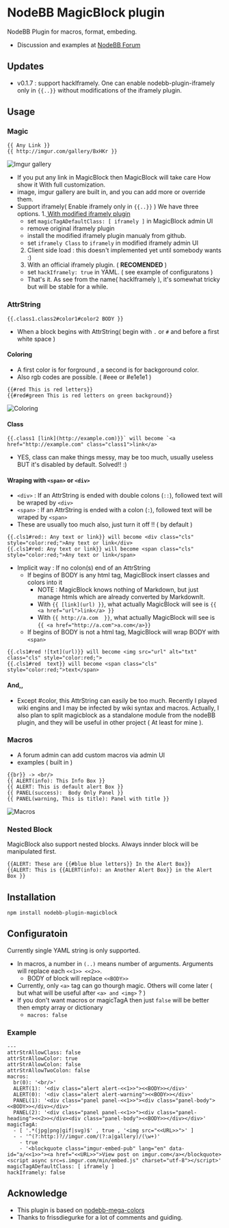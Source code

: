 # NodeBB MagicBlock plugin

NodeBB Plugin for macros, format, embeding.

* Discussion and examples at [NodeBB Forum](https://community.nodebb.org/topic/8098/some-ideas-and-on-going-development-of-new-plugin-called-magicblock)

## Updates
* v0.1.7 : support hackIframely. One can enable nodebb-plugin-iframely only in `{{..}}` without modifications of the iframely plugin.

## Usage

### Magic
```
{{ Any Link }}
{{ http://imgur.com/gallery/BxHKr }}
```
![Imgur gallery](http://i.imgur.com/HxvheyR.jpg)
* If you put any link in MagicBlock then MagicBlock will take care How show it With full customization.
* image, imgur gallery are built in, and you can add more or override them.
* Support iframely( Enable iframely only in `{{..}}` )  We have three options.
  1.[ With modified iframely plugin](https://github.com/qgp9/nodebb-plugin-iframely)  
    * set `magicTagADefaultClass: [ iframely ]` in MagicBlock admin UI
    * remove original iframely plugin
    * install the modified iframely plugin manualy from github.
    * set `iframely Class` to `iframely` in modified iframely admin UI
  2. Client side load : this doesn't implemented yet until somebody wants :)
  3. With an official iframely plugin. ( **RECOMENDED** )
    * set `hackIframely: true` in YAML. ( see example of configuratons )
    * That's it. As see from the name( hackIframely ), it's somewhat tricky but will be stable for a while.

### AttrString
`{{.class1.class2#color1#color2 BODY }}` 
* When a block begins with AttrString( begin with `.` or `#` and before a first white space )

#### Coloring
* A first color is for forground , a second is for backgoround color.
* Also rgb codes are possible. ( #eee or #e1e1e1 )
```
{{#red This is red letters}}
{{#red#green This is red letters on green background}}
```
![Coloring](http://i.imgur.com/awpTBc0.jpg)

#### Class
```
{{.class1 [link](http://example.com)}}` will become `<a href="http://example.com" class="class1">link</a>
```
* YES, class can make things messy, may be too much, usually useless BUT it's disabled by default. Solved!! :)

#### Wraping with `<span>` or `<div>`
* `<div>` : If an AttrString is ended with double colons (`::`), followed text will be wraped by `<div>`
* `<span>` : If an AttrString is ended with a colon (`:`), followed text will be wraped by `<span>`
* These are usually too much also, just turn it off !! ( by default )
```
{{.cls1#red:: Any text or link}} will become <div class="cls" style="color:red;">Any text or link</div>
{{.cls1#red: Any text or link}} will become <span class="cls" style="color:red;">Any text or link</span>
```
* Implicit way : If no colon(s) end of an AttrString
  * If begins of BODY is any html tag, MagicBlock insert classes and colors into it
    * NOTE : MagicBlock knows nothing of Markdown, but just manage htmls which are already converted by MarkdownIt.
    * With `{{ [link](url) }}`, what actually MagicBlock will see is `{{ <a href="url">link</a> }}`
    * With `{{ http://a.com  }}`, what actually MagicBlock will see is `{{ <a href="http://a.com">a.com</a>}}`
  * If begins of BODY is not a html tag, MagicBlock will wrap BODY with `<span>` 
```
{{.cls1#red ![txt](url)}} will become <img src="url" alt="txt" class="cls" style="color:red;">
{{.cls1#red  text}} will become <span class="cls" style="color:red;">text</span>
```
#### And,,
* Except #color, this AttrString can easily be too much. Recently I played wiki engins and I may be infected by wiki syntax and macros. Actually, I also plan to split magicblock as a standalone module from the nodeBB plugin, and they will be useful in other project ( At least for mine ).

### Macros
* A forum admin can add custom macros via admin UI
* examples ( built in )
```
{{br}} -> <br/>
{{ ALERT(info): This Info Box }}
{{ ALERT: This is default alert Box }}
{{ PANEL(success):  Body Only Panel }}
{{ PANEL(warning, This is title): Panel with title }}
```
![Macros](http://i.imgur.com/e64NYuT.jpg)

### Nested Block
MagicBlock also support nested blocks. Always innder block will be manipulated first. 
```
{{ALERT: These are {{#blue blue letters}} In the Alert Box}}
{{ALERT: This is {{ALERT(info): an Another Alert Box}} in the Alert Box }}
```

## Installation
```
npm install nodebb-plugin-magicblock
```

## Configuratoin
Currently single YAML string is only supported.
* In macros, a number in `(..)` means number of arguments. Arguments will replace each `<<1>> <<2>>`.
  * BODY of block will replace `<<BODY>>`
* Currently, only `<a>` tag can go thourgh magic. Others will come later ( but what will be useful after `<a> and <img>` ? ) 
* If you don't want macros or magicTagA then just `false` will be better then empty array or dictionary
  * `macros: false` 
### Example
```
---
attrStrAllowClass: false
attrStrAllowColor: true
attrStrAllowColon: false
attrStrAllowTwoColon: false
macros:
  br(0): '<br/>'
  ALERT(1): '<div class="alert alert-<<1>>"><<BODY>></div>'
  ALERT(0): '<div class="alert alert-warning"><<BODY>></div>'
  PANEL(1): '<div class="panel panel-<<1>>"><div class="panel-body"><<BODY>></div></div>'
  PANEL(2): '<div class="panel panel-<<1>>"><div class="panel-heading"><<2>></div><div class="panel-body"><<BODY>></div></div>'
magicTagA:
  - [ '.*(jpg|png|gif|svg)$' , true , '<img src="<<URL>>">' ]
  - - '^(?:http:)?//imgur.com/(?:a|gallery)/(\w+)'
    - true
    - '<blockquote class="imgur-embed-pub" lang="en" data-id="a/<<1>>"><a href="<<URL>>">View post on imgur.com</a></blockquote><script async src=s.imgur.com/min/embed.js" charset="utf-8"></script>'
magicTagADefaultClass: [ iframely ]
hackIframely: false
```

## Acknowledge
* This plugin is based on [nodebb-mega-colors](https://github.com/MegaGM/nodebb-plugin-mega-colors)
* Thanks to frissdiegurke for a lot of comments and guiding.
